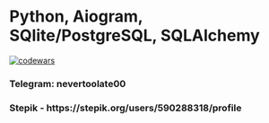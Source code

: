 <h1>Python, Aiogram, SQlite/PostgreSQL, SQLAlchemy</h1>

 
[![codewars](https://www.codewars.com/users/moond0wner/badges/large)](https://www.codewars.com/users/moond0wner)
<h3> Telegram: nevertoolate00 </h3>
<h3> Stepik - https://stepik.org/users/590288318/profile </h3>




<!---
moond0wner/moond0wner is a ✨ special ✨ repository because its `README.md` (this file) appears on your GitHub profile.
You can click the Preview link to take a look at your changes.
--->
